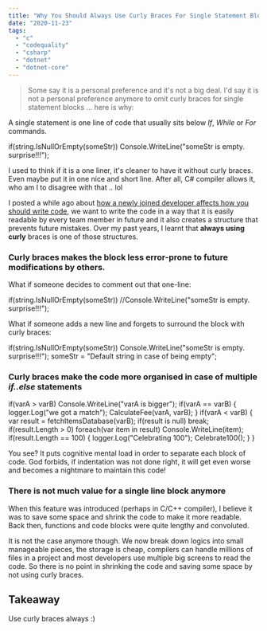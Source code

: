 ```yaml
---
title: "Why You Should Always Use Curly Braces For Single Statement Blocks In C#"
date: "2020-11-23"
tags: 
  - "c"
  - "codequality"
  - "csharp"
  - "dotnet"
  - "dotnet-core"
---
```


> Some say it is a personal preference and it's not a big deal. I'd say it is not a personal preference anymore to omit curly braces for single statement blocks ... here is why:

  
A single statement is one line of code that usually sits below _If_, _While_ or _For_ commands.

if(string.IsNullOrEmpty(someStr))
   Console.WriteLine("someStr is empty. surprise!!!");

I used to think if it is a one liner, it's cleaner to have it without curly braces. Even maybe put it in one nice and short line. After all, C# compiler allows it, who am I to disagree with that .. lol

I posted a while ago about [how a newly joined developer affects how you should write code](https://programmerbyday.wordpress.com/2020/11/13/why-a-newly-joined-developer-affects-how-you-write-code/), we want to write the code in a way that it is easily readable by every team member in future and it also creates a structure that prevents future mistakes. Over my past years, I learnt that **always using curly** braces is one of those structures.

### Curly braces makes the block less error-prone to future modifications by others.

What if someone decides to comment out that one-line:

if(string.IsNullOrEmpty(someStr))
   //Console.WriteLine("someStr is empty. surprise!!!");

What if someone adds a new line and forgets to surround the block with curly braces:

if(string.IsNullOrEmpty(someStr))
   Console.WriteLine("someStr is empty. surprise!!!");
   someStr = "Default string in case of being empty";

### Curly braces make the code more organised in case of multiple _if..else_ statements

if(varA > varB)
   Console.WriteLine("varA is bigger");
if(varA == varB)
{
   logger.Log("we got a match");
   CalculateFee(varA, varB);
}
if(varA < varB)
{
   var result = fetchItemsDatabase(varB);
   if(result is null)
      break;
   if(result.Length > 0)
     foreach(var item in result)
        Console.WriteLine(item);
   if(result.Length == 100)
   {
       logger.Log("Celebrating 100");
       Celebrate100();
   }
}

You see? It puts cognitive mental load in order to separate each block of code. God forbids, if indentation was not done right, it will get even worse and becomes a nightmare to maintain this code!

### There is not much value for a single line block anymore

When this feature was introduced (perhaps in C/C++ compiler), I believe it was to save some space and shrink the code to make it more readable. Back then, functions and code blocks were quite lengthy and convoluted.

It is not the case anymore though. We now break down logics into small manageable pieces, the storage is cheap, compilers can handle millions of files in a project and most developers use multiple big screens to read the code. So there is no point in shrinking the code and saving some space by not using curly braces.

## Takeaway

Use curly braces always :)

